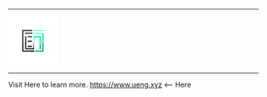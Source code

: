 ----

<img src="UengLogo[nb].png" alt="" align="center" width="100px" height="auto">

----

Visit Here to learn more.
https://www.ueng.xyz <-- Here
